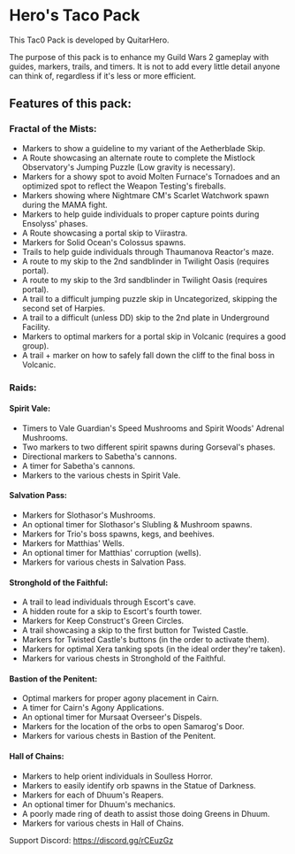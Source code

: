 # Hero's Taco Pack

This Tac0 Pack is developed by QuitarHero.

The purpose of this pack is to enhance my Guild Wars 2 gameplay with guides, markers, trails, and timers. It is not to add every little detail anyone can think of, regardless if it's less or more efficient.

## Features of this pack:

### Fractal of the Mists:
- Markers to show a guideline to my variant of the Aetherblade Skip.
- A Route showcasing an alternate route to complete the Mistlock Observatory's Jumping Puzzle (Low gravity is necessary).
- Markers for a showy spot to avoid Molten Furnace's Tornadoes and an optimized spot to reflect the Weapon Testing's fireballs.
- Markers showing where Nightmare CM's Scarlet Watchwork spawn during the MAMA fight.
- Markers to help guide individuals to proper capture points during Ensolyss' phases.
- A Route showcasing a portal skip to Viirastra.
- Markers for Solid Ocean's Colossus spawns.
- Trails to help guide individuals through Thaumanova Reactor's maze.
- A route to my skip to the 2nd sandblinder in Twilight Oasis (requires portal).
- A route to my skip to the 3rd sandblinder in Twilight Oasis (requires portal).
- A trail to a difficult jumping puzzle skip in Uncategorized, skipping the second set of Harpies.
- A trail to a difficult (unless DD) skip to the 2nd plate in Underground Facility.
- Markers to optimal markers for a portal skip in Volcanic (requires a good group).
- A trail + marker on how to safely fall down the cliff to the final boss in Volcanic.

### Raids:
#### Spirit Vale:
- Timers to Vale Guardian's Speed Mushrooms and Spirit Woods' Adrenal Mushrooms.
- Two markers to two different spirit spawns during Gorseval's phases.
- Directional markers to Sabetha's cannons.
- A timer for Sabetha's cannons.
- Markers to the various chests in Spirit Vale.
#### Salvation Pass:
- Markers for Slothasor's Mushrooms.
- An optional timer for Slothasor's Slubling & Mushroom spawns.
- Markers for Trio's boss spawns, kegs, and beehives.
- Markers for Matthias' Wells.
- An optional timer for Matthias' corruption (wells).
- Markers for various chests in Salvation Pass.
#### Stronghold of the Faithful:
- A trail to lead individuals through Escort's cave.
- A hidden route for a skip to Escort's fourth tower.
- Markers for Keep Construct's Green Circles.
- A trail showcasing a skip to the first button for Twisted Castle.
- Markers for Twisted Castle's buttons (in the order to activate them).
- Markers for optimal Xera tanking spots (in the ideal order they're taken).
- Markers for various chests in Stronghold of the Faithful.
#### Bastion of the Penitent:
- Optimal markers for proper agony placement in Cairn.
- A timer for Cairn's Agony Applications.
- An optional timer for Mursaat Overseer's Dispels.
- Markers for the location of the orbs to open Samarog's Door.
- Markers for various chests in Bastion of the Penitent.
#### Hall of Chains:
- Markers to help orient individuals in Soulless Horror.
- Markers to easily identify orb spawns in the Statue of Darkness.
- Markers for each of Dhuum's Reapers.
- An optional timer for Dhuum's mechanics.
- A poorly made ring of death to assist those doing Greens in Dhuum.
- Markers for various chests in Hall of Chains.

Support Discord: https://discord.gg/rCEuzGz
